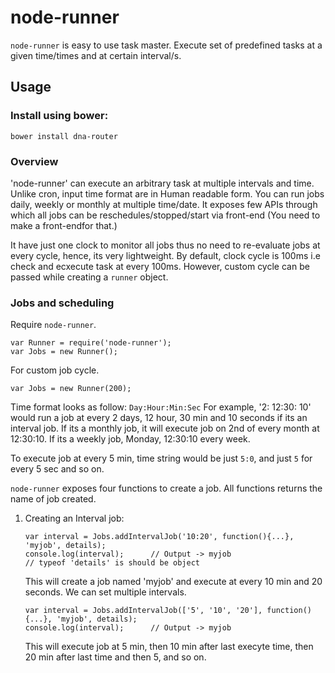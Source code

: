 # node-runner

`node-runner` is easy to use task master. Execute set of predefined tasks at a given time/times and at certain interval/s.


## Usage
### Install using bower: 
```script
bower install dna-router
```
### Overview
'node-runner' can execute an arbitrary task at multiple intervals and time. Unlike cron, input time format are in Human readable form. You can run jobs daily, weekly or monthly at multiple time/date. It exposes few APIs through which all jobs can be reschedules/stopped/start via front-end (You need to make a front-endfor that.)

It have just one clock to monitor all jobs thus no need to re-evaluate jobs at every cycle, hence, its very lightweight. By default, clock cycle is 100ms i.e check and ecxecute task at every 100ms. However, custom cycle can be passed while creating a `runner` object. 

### Jobs and scheduling

Require `node-runner`.
```script
var Runner = require('node-runner');
var Jobs = new Runner();
```
For custom job cycle.
```script
var Jobs = new Runner(200);
```

Time format looks as follow:
`Day:Hour:Min:Sec`
For example, '2: 12:30: 10' would run a job at every 2 days, 12 hour, 30 min and 10 seconds if its an interval job.
If its a monthly job, it will execute job on 2nd of every month at 12:30:10.
If its a weekly job, Monday, 12:30:10 every week. 

To execute job at every 5 min, time string would be just `5:0`, and just `5` for every 5 sec and so on.

`node-runner` exposes four functions to create a job. All functions returns the name of job created.

1. 	Creating an Interval job:

	```script
	var interval = Jobs.addIntervalJob('10:20', function(){...}, 'myjob', details);
	console.log(interval); 		// Output -> myjob
	// typeof 'details' is should be object
	```
	This will create a job named 'myjob' and execute at every 10 min and 20 seconds. We can set multiple intervals.

	```script
	var interval = Jobs.addIntervalJob(['5', '10', '20'], function(){...}, 'myjob', details);
	console.log(interval); 		// Output -> myjob
	```
	
	This will execute job at 5 min, then 10 min after last execyte time, then 20 min after last time and then 5, and so on.
